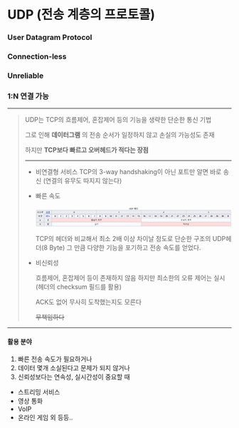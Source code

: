 # UDP (전송 계층의 프로토콜)

### User Datagram Protocol

### Connection-less

### Unreliable

### 1:N 연결 가능

***

> UDP는 TCP의 흐름제어, 혼잡제어 등의 기능을 생략한 단순한 통신 기법
>
> 그로 인해 **데이터그램** 의 전송 순서가 일정하지 않고 손실의 가능성도 존재
>
> 하지만 **TCP보다 빠르고 오버헤드가 적다는 장점**
>
> *****
>
> + 비연결형 서비스
>   TCP의 3-way handshaking이 아닌 포트만 알면 바로 송신
>   (연결의 유무도 따지지 않는다)
>
> + 빠른 속도
>
>   <img src="image/UDP_header.png" alt="header" />
>
>   TCP의 헤더와 비교해서 최소 2배 이상 차이날 정도로 단순한 구조의 UDP헤더(8 Byte)
>   그 만큼 다양한 기능을 포기하고 전송 속도를 얻었다.
>
> + 비신뢰성
>
>   흐름제어, 혼잡제어 등이 존재하지 않음
>   하지만 최소한의 오류 제어는 실시(헤더의 checksum 필드를 활용)
>
>   ACK도 없어 무사히 도착했는지도 모른다
>
>    ~~무책임하다~~

*****

#### 활용 분야

1. 빠른 전송 속도가 필요하거나
2. 데이터 몇개 소실된다고 문제가 되지 않거나
3. 신뢰성보다는 연속성, 실시간성이 중요할 때



+ 스트리밍 서비스
+ 영상 통화
+ VoIP
+ 온라인 게임 외 등등..